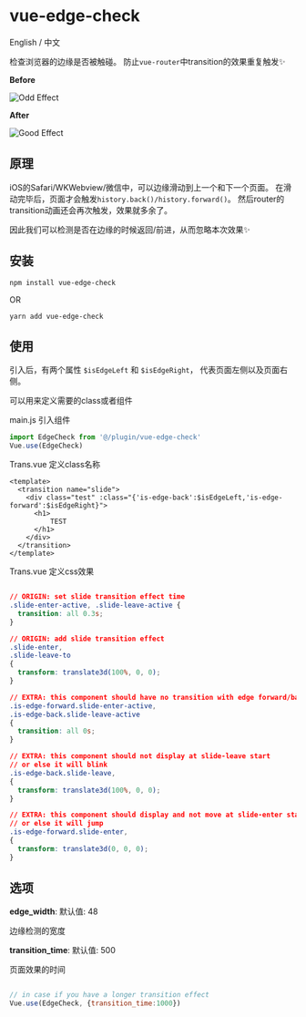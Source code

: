 # vue-edge-check

English / 中文

检查浏览器的边缘是否被触碰。
防止`vue-router`中transition的效果重复触发:sparkles:

**Before**

![Odd Effect](https://user-images.githubusercontent.com/579129/34886679-be522206-f7fe-11e7-8ba9-79c7b486a4cc.gif)

**After**

![Good Effect](https://user-images.githubusercontent.com/579129/34886822-58fa617e-f7ff-11e7-98a6-f287992ea749.gif)

## 原理

iOS的Safari/WKWebview/微信中，可以边缘滑动到上一个和下一个页面。
在滑动完毕后，页面才会触发`history.back()/history.forward()`。
然后router的transition动画还会再次触发，效果就多余了。

因此我们可以检测是否在边缘的时候返回/前进，从而忽略本次效果:sparkles:

## 安装

`npm install vue-edge-check`

OR 

`yarn add vue-edge-check`


## 使用

引入后，有两个属性 `$isEdgeLeft` 和 `$isEdgeRight`，
代表页面左侧以及页面右侧。

可以用来定义需要的class或者组件

main.js 引入组件
````javascript
import EdgeCheck from '@/plugin/vue-edge-check'
Vue.use(EdgeCheck)
````

Trans.vue 定义class名称
````vue
<template>
  <transition name="slide">
    <div class="test" :class="{'is-edge-back':$isEdgeLeft,'is-edge-forward':$isEdgeRight}">
      <h1>
          TEST
      </h1>
    </div>
  </transition>
</template>
````


Trans.vue 定义css效果
````css

// ORIGIN: set slide transition effect time
.slide-enter-active, .slide-leave-active {
  transition: all 0.3s;
}

// ORIGIN: add slide transition effect
.slide-enter,
.slide-leave-to
{
  transform: translate3d(100%, 0, 0);
}

// EXTRA: this component should have no transition with edge forward/back
.is-edge-forward.slide-enter-active,
.is-edge-back.slide-leave-active
{
  transition: all 0s;
}

// EXTRA: this component should not display at slide-leave start
// or else it will blink
.is-edge-back.slide-leave,
{
  transform: translate3d(100%, 0, 0);
}

// EXTRA: this component should display and not move at slide-enter start
// or else it will jump
.is-edge-forward.slide-enter,
{
  transform: translate3d(0, 0, 0);
}

````

## 选项

**edge_width**: 默认值: 48

边缘检测的宽度

**transition_time**: 默认值: 500

页面效果的时间

````javascript

// in case if you have a longer transition effect
Vue.use(EdgeCheck, {transition_time:1000})

````


